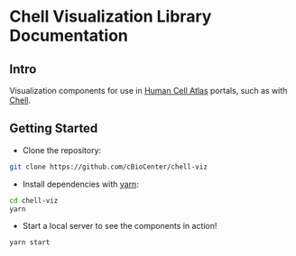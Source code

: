 # Chell Visualization Library Documentation

## Intro

Visualization components for use in [Human Cell Atlas](https://www.humancellatlas.org/) portals, such as with [Chell](https://github.com/cBioCenter/chell).

## Getting Started

* Clone the repository:

```sh
git clone https://github.com/cBioCenter/chell-viz
```

* Install dependencies with [yarn](https://yarnpkg.com/):

```sh
cd chell-viz
yarn
```

* Start a local server to see the components in action!

```sh
yarn start
```
